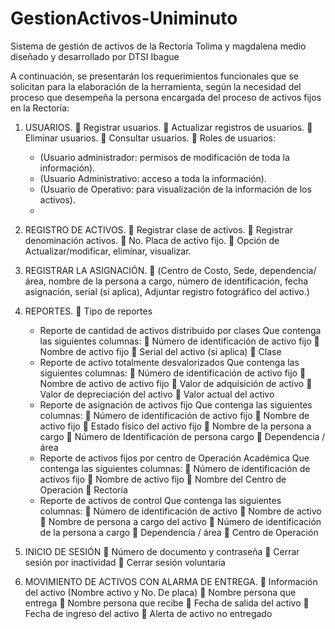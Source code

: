 # GestionActivos-Uniminuto
Sistema de gestión de activos de la Rectoría Tolima y magdalena medio diseñado y desarrollado por DTSI Ibague

A continuación, se presentarán los requerimientos funcionales que se solicitan para la
elaboración de la herramienta, según la necesidad del proceso que desempeña la persona
encargada del proceso de activos fijos en la Rectoría:

  1. USUARIOS.
     Registrar usuarios.
     Actualizar registros de usuarios.
     Eliminar usuarios.
     Consultar usuarios.
     Roles de usuarios:
      - (Usuario administrador: permisos de modificación de toda la información).
      - (Usuario Administrativo: acceso a toda la información).
      - (Usuario de Operativo: para visualización de la información de los activos).
      - 
  2. REGISTRO DE ACTIVOS.
     Registrar clase de activos.
     Registrar denominación activos.
     No. Placa de activo fijo.
     Opción de Actualizar/modificar, eliminar, visualizar.

4. REGISTRAR LA ASIGNACIÓN.
   (Centro de Costo, Sede, dependencia/ área, nombre de la persona a cargo,
  número de identificación, fecha asignación, serial (si aplica), Adjuntar registro
  fotográfico del activo.)

5. REPORTES.
   Tipo de reportes
    - Reporte de cantidad de activos distribuido por clases
      Que contenga las siguientes columnas:
         Número de identificación de activo fijo
         Nombre de activo fijo
         Serial del activo (si aplica)
         Clase
    - Reporte de activo totalmente desvalorizados
      Que contenga las siguientes columnas:
         Número de identificación de activo fijo
         Nombre de activo de activo fijo
         Valor de adquisición de activo
         Valor de depreciación del activo
         Valor actual del activo
    - Reporte de asignación de activos fijo
      Que contenga las siguientes columnas:
         Número de identificación de activo fijo
         Nombre de activo fijo
         Estado físico del activo fijo
         Nombre de la persona a cargo
         Número de Identificación de persona cargo
         Dependencia / área
    - Reporte de activos fijos por centro de Operación Académica
      Que contenga las siguientes columnas:
         Número de identificación de activos fijo
         Nombre de activo fijo
         Nombre del Centro de Operación
         Rectoría
    - Reporte de activos de control
      Que contenga las siguientes columnas:
         Número de identificación de activo
         Nombre de activo
         Nombre de persona a cargo del activo
         Número de identificación de la persona a cargo
         Dependencia / área
         Centro de Operación
      
  6. INICIO DE SESIÓN
         Número de documento y contraseña
         Cerrar sesión por inactividad
         Cerrar sesión voluntaria
  7. MOVIMIENTO DE ACTIVOS CON ALARMA DE ENTREGA.
         Información del activo (Nombre activo y No. De placa)
         Nombre persona que entrega
         Nombre persona que recibe
         Fecha de salida del activo
         Fecha de ingreso del activo
         Alerta de activo no entregado
